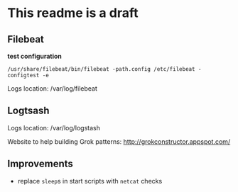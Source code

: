 # This readme is a draft

## Filebeat

**test configuration**

```
/usr/share/filebeat/bin/filebeat -path.config /etc/filebeat -configtest -e
```

Logs location: /var/log/filebeat

## Logtsash

Logs location: /var/log/logstash

Website to help building Grok patterns: http://grokconstructor.appspot.com/


## Improvements

- replace `sleep`s in start scripts with `netcat` checks
